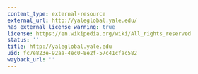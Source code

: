 ```yaml
---
content_type: external-resource
external_url: http://yaleglobal.yale.edu/
has_external_license_warning: true
license: https://en.wikipedia.org/wiki/All_rights_reserved
status: ''
title: http://yaleglobal.yale.edu
uid: fc7e823e-92aa-4ec0-8e2f-57c41cfac582
wayback_url: ''
---
```

